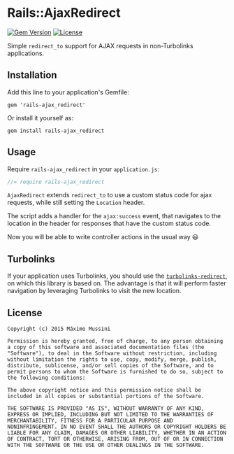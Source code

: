 Rails::AjaxRedirect
=====================
[![Gem Version](https://badge.fury.io/rb/rails-ajax_redirect.svg)](http://badge.fury.io/rb/rails-ajax_redirect)
[![License](https://img.shields.io/badge/license-MIT-blue.svg)](https://github.com/ElMassimo/rails-ajax_redirect/blob/master/LICENSE.txt)

Simple `redirect_to` support for AJAX requests in non-Turbolinks applications.

## Installation

Add this line to your application's Gemfile:

    gem 'rails-ajax_redirect'

Or install it yourself as:

    gem install rails-ajax_redirect

## Usage

Require `rails-ajax_redirect` in your `application.js`:

``` javascript
//= require rails-ajax_redirect
```

`AjaxRedirect` extends `redirect_to` to use a custom status code for ajax
requests, while still setting the `Location` header.

The script adds a handler for the `ajax:success` event, that navigates to the
location in the header for responses that have the custom status code.

Now you will be able to write controller actions in the usual way :smiley:

## Turbolinks

If your application uses Turbolinks, you should use the [`turbolinks-redirect`](https://github.com/remind101/turbolinks-redirect), on which this library is based on. The advantage is that
it will perform faster navigation by leveraging Turbolinks to visit the new
location.

License
--------

    Copyright (c) 2015 Máximo Mussini

    Permission is hereby granted, free of charge, to any person obtaining
    a copy of this software and associated documentation files (the
    "Software"), to deal in the Software without restriction, including
    without limitation the rights to use, copy, modify, merge, publish,
    distribute, sublicense, and/or sell copies of the Software, and to
    permit persons to whom the Software is furnished to do so, subject to
    the following conditions:

    The above copyright notice and this permission notice shall be
    included in all copies or substantial portions of the Software.

    THE SOFTWARE IS PROVIDED "AS IS", WITHOUT WARRANTY OF ANY KIND,
    EXPRESS OR IMPLIED, INCLUDING BUT NOT LIMITED TO THE WARRANTIES OF
    MERCHANTABILITY, FITNESS FOR A PARTICULAR PURPOSE AND
    NONINFRINGEMENT. IN NO EVENT SHALL THE AUTHORS OR COPYRIGHT HOLDERS BE
    LIABLE FOR ANY CLAIM, DAMAGES OR OTHER LIABILITY, WHETHER IN AN ACTION
    OF CONTRACT, TORT OR OTHERWISE, ARISING FROM, OUT OF OR IN CONNECTION
    WITH THE SOFTWARE OR THE USE OR OTHER DEALINGS IN THE SOFTWARE.
